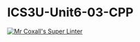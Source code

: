 # ICS3U-Unit6-03-CPP
[![Mr Coxall's Super Linter](https://github.com/zaida-hammmel2108/ICS3U-Unit6-03-CPP/workflows/Mr%20Coxall's%20Super%20Linter/badge.svg)](https://github.com/zaida-hammmel2108/ICS3U-Unit6-03-CPP/actions/)
